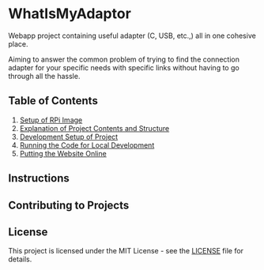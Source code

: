# WhatIsMyAdaptor
Webapp project containing useful adapter (C, USB, etc.,) all in one cohesive place.

Aiming to answer the common problem of trying to find the connection adapter for your specific needs with specific links without having to go through all the hassle.

## Table of Contents


1. [Setup of RPi Image](#setup-of-rpi-image)
2. [Explanation of Project Contents and Structure](#explanation-of-project-contents-and-structure)
3. [Development Setup of Project](#development-setup-of-project)
4. [Running the Code for Local Development](#running-the-code-for-local-development)
5. [Putting the Website Online](#putting-the-website-online)

## Instructions

<!-- 1. Setup of RPi Image -->
<!-- TODO: Add detailed instructions for setting up the RPi image -->

<!-- 2. Explanation of Project Contents and Structure -->
<!-- TODO: Provide an explanation of the project contents and structure -->

<!-- 3. Development Setup of Project -->
<!-- TODO: Describe the development setup of the project -->

<!-- 4. Running the Code for Local Development -->
<!-- TODO: Explain how to run the code for local development -->

<!-- 5. Putting the Website Online -->
<!-- TODO: Outline the steps for putting the website online -->

## Contributing to Projects

## License
This project is licensed under the MIT License - see the [LICENSE](LICENSE) file for details.


